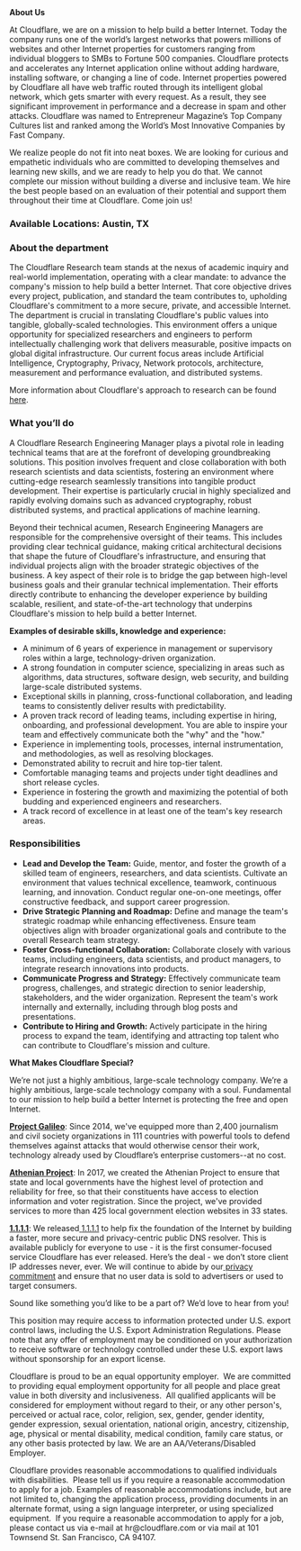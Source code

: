 <div class="content-intro">
	<div><strong>About Us</strong></div>
	<div>
		<p>At Cloudflare, we are on a mission to help build a better Internet. Today the company runs one of the world’s largest networks that powers millions of websites and other Internet properties for customers ranging from individual bloggers to SMBs to Fortune 500 companies. Cloudflare protects and accelerates any Internet application online without adding hardware, installing software, or changing a line of code. Internet properties powered by Cloudflare all have web traffic routed through its intelligent global network, which gets smarter with every request. As a result, they see significant improvement in performance and a decrease in spam and other attacks. Cloudflare was named to Entrepreneur Magazine’s Top Company Cultures list and ranked among the World’s Most Innovative Companies by Fast Company.&nbsp;</p>
		<p><span style="font-weight: 400;">We realize people do not fit into neat boxes. We are looking for curious and empathetic individuals who are committed to developing themselves and learning new skills, and we are ready to help you do that. We cannot complete our mission without building a diverse and inclusive team. We hire the best people based on an evaluation of their potential and support them throughout their time at Cloudflare. Come join us!&nbsp;</span></p>
	</div>
</div>
<h3><strong>Available Locations: Austin, TX</strong></h3>
<h3>About the department</h3>
<p>The Cloudflare Research team stands at the nexus of academic inquiry and real-world implementation, operating with a clear mandate: to advance the company's mission to help build a better Internet. That core objective drives every project, publication, and standard the team contributes to, upholding Cloudflare's commitment to a more secure, private, and accessible Internet. The department is crucial in translating Cloudflare's public values into tangible, globally-scaled technologies. This environment offers a unique opportunity for specialized researchers and engineers to perform intellectually challenging work that delivers measurable, positive impacts on global digital infrastructure. Our current focus areas include Artificial Intelligence, Cryptography, Privacy, Network protocols, architecture, measurement and performance evaluation, and distributed systems.</p>
<p>More information about Cloudflare's approach to research can be found<a href="https://research.cloudflare.com"> here</a>.</p>
<h3>What you’ll do</h3>
<p>A Cloudflare Research Engineering Manager plays a pivotal role in leading technical teams that are at the forefront of developing groundbreaking solutions. This position involves frequent and close collaboration with both research scientists and data scientists, fostering an environment where cutting-edge research seamlessly transitions into tangible product development. Their expertise is particularly crucial in highly specialized and rapidly evolving domains such as advanced cryptography, robust distributed systems, and practical applications of machine learning.</p>
<p>Beyond their technical acumen, Research Engineering Managers are responsible for the comprehensive oversight of their teams. This includes providing clear technical guidance, making critical architectural decisions that shape the future of Cloudflare's infrastructure, and ensuring that individual projects align with the broader strategic objectives of the business. A key aspect of their role is to bridge the gap between high-level business goals and their granular technical implementation. Their efforts directly contribute to enhancing the developer experience by building scalable, resilient, and state-of-the-art technology that underpins Cloudflare's mission to help build a better Internet.</p>
<p><strong>Examples of desirable skills, knowledge and experience:</strong></p>
<ul>
	<li>A minimum of 6 years of experience in management or supervisory roles within a large, technology-driven organization.</li>
	<li>A strong foundation in computer science, specializing in areas such as algorithms, data structures, software design, web security, and building large-scale distributed systems.</li>
	<li>Exceptional skills in planning, cross-functional collaboration, and leading teams to consistently deliver results with predictability.</li>
	<li>A proven track record of leading teams, including expertise in hiring, onboarding, and professional development. You are able to inspire your team and effectively communicate both the "why" and the "how."</li>
	<li>Experience in implementing tools, processes, internal instrumentation, and methodologies, as well as resolving blockages.</li>
	<li>Demonstrated ability to recruit and hire top-tier talent.</li>
	<li>Comfortable managing teams and projects under tight deadlines and short release cycles.</li>
	<li>Experience in fostering the growth and maximizing the potential of both budding and experienced engineers and researchers.</li>
	<li>A track record of excellence in at least one of the team's key research areas.</li>
</ul>
<h3>Responsibilities</h3>
<ul>
	<li><strong>Lead and Develop the Team:</strong> Guide, mentor, and foster the growth of a skilled team of engineers, researchers, and data scientists. Cultivate an environment that values technical excellence, teamwork, continuous learning, and innovation. Conduct regular one-on-one meetings, offer constructive feedback, and support career progression.</li>
	<li><strong>Drive Strategic Planning and Roadmap:</strong> Define and manage the team's strategic roadmap while enhancing effectiveness. Ensure team objectives align with broader organizational goals and contribute to the overall Research team strategy.</li>
	<li><strong>Foster Cross-functional Collaboration:</strong> Collaborate closely with various teams, including engineers, data scientists, and product managers, to integrate research innovations into products.</li>
	<li><strong>Communicate Progress and Strategy:</strong> Effectively communicate team progress, challenges, and strategic direction to senior leadership, stakeholders, and the wider organization. Represent the team's work internally and externally, including through blog posts and presentations.</li>
	<li><strong>Contribute to Hiring and Growth:</strong> Actively participate in the hiring process to expand the team, identifying and attracting top talent who can contribute to Cloudflare's mission and culture.</li>
</ul>
<div class="content-conclusion">
	<p><strong>What Makes Cloudflare Special?</strong></p>
	<p><span style="font-weight: 400;">We’re not just a highly ambitious, large-scale technology company. We’re a highly ambitious, large-scale technology company with a soul. Fundamental to our mission to help build a better Internet is protecting the free and open Internet.</span></p>
	<p><a href="https://blog.cloudflare.com/protecting-free-expression-online/"><strong>Project Galileo</strong></a><span style="font-weight: 400;">: Since 2014, we've equipped more than 2,400 journalism and civil society organizations in 111 countries with powerful tools to defend themselves against attacks that would otherwise censor their work, technology already used by Cloudflare’s enterprise customers--at no cost.</span></p>
	<p><strong><a href="https://www.cloudflare.com/athenian/">Athenian Project</a></strong><span style="font-weight: 400;">: In 2017, we created the Athenian Project to ensure that state and local governments have the highest level of protection and reliability for free, so that their constituents have access to election information and voter registration. Since the project, we've provided services to more than 425 local government election websites in 33 states.</span></p>
	<p><a href="https://1.1.1.1/"><strong>1.1.1.1</strong></a><span style="font-weight: 400;">: We released</span><a href="https://1.1.1.1/"> <span style="font-weight: 400;">1.1.1.1</span></a><span style="font-weight: 400;"> to help fix the foundation of the Internet by building a faster, more secure and privacy-centric public DNS resolver. This is available publicly for everyone to use - it is the first consumer-focused service Cloudflare has ever released. Here’s the deal - we don’t store client IP addresses never, ever. We will continue to abide by our</span><a href="https://developers.cloudflare.com/1.1.1.1/privacy/public-dns-resolver"> privacy commitment</a><span style="font-weight: 400;"> and ensure that no user data is sold to advertisers or used to target consumers.</span></p>
	<p><span style="font-weight: 400;">Sound like something you’d like to be a part of? We’d love to hear from you!</span></p>
	<p><span style="font-weight: 400;">This position may require access to information protected under U.S. export control laws, including the U.S. Export Administration Regulations. Please note that any offer of employment may be conditioned on your authorization to receive software or technology controlled under these U.S. export laws without sponsorship for an export license.</span></p>
	<p><span style="font-weight: 400;">Cloudflare is proud to be an equal opportunity employer. &nbsp;We are committed to providing equal employment opportunity for all people and place great value in both diversity and inclusiveness. &nbsp;All qualified applicants will be considered for employment without regard to their, or any other person's, perceived or actual</span> <span style="font-weight: 400;">race, color, religion, sex, gender, gender identity, gender expression, sexual orientation, national origin, ancestry, citizenship, age, physical or mental disability, medical condition, family care status, or any other basis protected by law. </span><span style="font-weight: 400;">We are an AA/Veterans/Disabled Employer.</span></p>
	<p><span style="font-weight: 400;">Cloudflare provides reasonable accommodations to qualified individuals with disabilities. &nbsp;Please tell us if you require a reasonable accommodation to apply for a job. Examples of reasonable accommodations include, but are not limited to, changing the application process, providing documents in an alternate format, using a sign language interpreter, or using specialized equipment. &nbsp;If you require a reasonable accommodation to apply for a job, please contact us via e-mail at </span><span style="font-weight: 400;">hr@cloudflare.com</span><span style="font-weight: 400;"> or via mail at 101 Townsend St. San Francisco, CA 94107.</span></p>
</div>